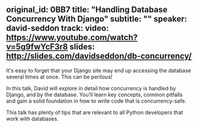 original_id: 0BB7
title: "Handling Database Concurrency With Django"
subtitle: ""
speaker: david-seddon
track: 
video: https://www.youtube.com/watch?v=5g9fwYcF3r8
slides: http://slides.com/davidseddon/db-concurrency/
---
It's easy to forget that your Django site may end up accessing the database several times at once. This can be perilous!

In this talk, David will explore in detail how concurrency is handled by Django, and by the database. You'll learn key concepts, common pitfalls and gain a solid foundation in how to write code that is concurrency-safe.

This talk has plenty of tips that are relevant to all Python developers that work with databases.
